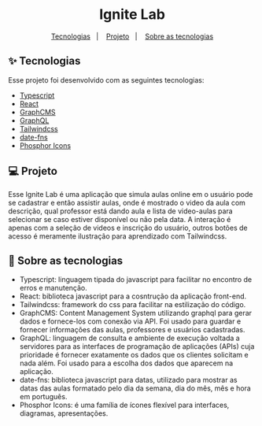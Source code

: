 <h1 align="center">Ignite Lab</h1>

<p align="center">
  <a href="#-tecnologias">Tecnologias</a>&nbsp;&nbsp;&nbsp;|&nbsp;&nbsp;&nbsp;
  <a href="#-projeto">Projeto</a>&nbsp;&nbsp;&nbsp;|&nbsp;&nbsp;&nbsp;
  <a href="#-sobre-as-tecnologias">Sobre as tecnologias</a>
</p>

## ✨ Tecnologias

Esse projeto foi desenvolvido com as seguintes tecnologias:

- [Typescript](https://www.typescriptlang.org/)
- [React](https://reactjs.org)
- [GraphCMS](https://graphcms.com/)
- [GraphQL](https://graphql.org/)
- [Tailwindcss](https://tailwindcss.com/)
- [date-fns](https://date-fns.org/)
- [Phosphor Icons](https://phosphoricons.com/)

## 💻 Projeto

Esse Ignite Lab é uma aplicação que simula aulas online em o usuário pode se cadastrar e então assistir aulas, onde é mostrado o video da aula com descrição,
qual professor está dando aula e lista de video-aulas para selecionar se caso estiver disponível ou não pela data.
  A interação é apenas com a seleção de videos e inscrição do usuário, outros botões de acesso é meramente ilustração para aprendizado com Tailwindcss.

## 🚀 Sobre as tecnologias

- Typescript: linguagem tipada do javascript para facilitar no encontro de erros e manutenção.
- React: biblioteca javascript para a cosntrução da aplicação front-end.
- Tailwindcss: framework do css para facilitar na estilização do código.
- GraphCMS: Content Management System utilizando graphql para gerar dados e fornece-los com conexão via API. Foi usado para guardar e fornecer informações das aulas,
professores e usuários cadastradas.
- GraphQL: linguagem de consulta e ambiente de execução voltada a servidores para as interfaces de programação de aplicações 
  (APIs) cuja prioridade é fornecer exatamente os dados que os clientes solicitam e nada além. Foi usado para a escolha dos dados que aparecem na aplicação.
- date-fns: biblioteca javascript para datas, utilizado para mostrar as datas das aulas formatado pelo dia da semana, dia do mês, mês e hora em português.
- Phosphor Icons: é uma família de ícones flexível para interfaces, diagramas, apresentações.
